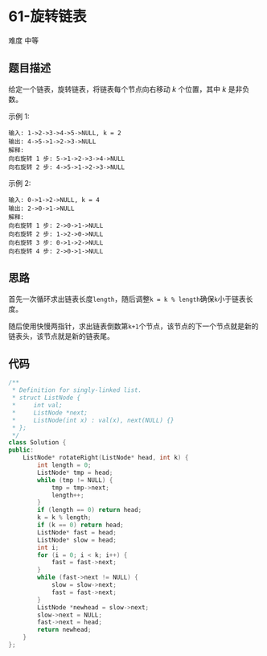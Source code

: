 # 61-旋转链表

难度 中等



## 题目描述

给定一个链表，旋转链表，将链表每个节点向右移动 *k* 个位置，其中 *k* 是非负数。

示例 1:

```
输入: 1->2->3->4->5->NULL, k = 2
输出: 4->5->1->2->3->NULL
解释:
向右旋转 1 步: 5->1->2->3->4->NULL
向右旋转 2 步: 4->5->1->2->3->NULL
```

示例 2:

```
输入: 0->1->2->NULL, k = 4
输出: 2->0->1->NULL
解释:
向右旋转 1 步: 2->0->1->NULL
向右旋转 2 步: 1->2->0->NULL
向右旋转 3 步: 0->1->2->NULL
向右旋转 4 步: 2->0->1->NULL
```



## 思路

首先一次循环求出链表长度`length`，随后调整`k = k % length`确保`k`小于链表长度。

随后使用快慢两指针，求出链表倒数第`k+1`个节点，该节点的下一个节点就是新的链表头，该节点就是新的链表尾。



## 代码

```c++
/**
 * Definition for singly-linked list.
 * struct ListNode {
 *     int val;
 *     ListNode *next;
 *     ListNode(int x) : val(x), next(NULL) {}
 * };
 */
class Solution {
public:
    ListNode* rotateRight(ListNode* head, int k) {
        int length = 0;
        ListNode* tmp = head;
        while (tmp != NULL) {
            tmp = tmp->next;
            length++;
        }
        if (length == 0) return head;
        k = k % length;
        if (k == 0) return head;
        ListNode* fast = head;
        ListNode* slow = head;
        int i;
        for (i = 0; i < k; i++) {
            fast = fast->next;
        }
        while (fast->next != NULL) {
            slow = slow->next;
            fast = fast->next;
        }
        ListNode *newhead = slow->next;
        slow->next = NULL;
        fast->next = head;
        return newhead;
    }
};
```

